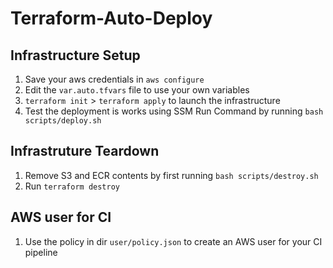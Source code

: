 # Terraform-Auto-Deploy


## Infrastructure Setup

1. Save your aws credentials in `aws configure`
2. Edit the `var.auto.tfvars` file to use your own variables
3. `terraform init` > `terraform apply` to launch the infrastructure
4. Test the deployment is works using SSM Run Command by running `bash scripts/deploy.sh`

## Infrastruture Teardown

1. Remove S3 and ECR contents by first running `bash scripts/destroy.sh`
2. Run `terraform destroy`

## AWS user for CI

1. Use the policy in dir `user/policy.json` to create an AWS user for your CI pipeline
